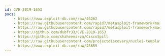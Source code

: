 ```yaml
---
id: CVE-2019-1653
pocs:
    - https://www.exploit-db.com/raw/46262
    - https://raw.githubusercontent.com/rapid7/metasploit-framework/master/modules/exploits/linux/http/cisco_rv32x_rce.rb
    - https://raw.githubusercontent.com/rapid7/metasploit-framework/master/modules/auxiliary/gather/cisco_rv320_config.rb
    - https://github.com/dubfr33/CVE-2019-1653
    - https://github.com/shaheemirza/CiscoSpill
    - https://raw.githubusercontent.com/projectdiscovery/nuclei-templates/master/cves/CVE-2019-1653.yaml
    - https://www.exploit-db.com/raw/46655
---
```

